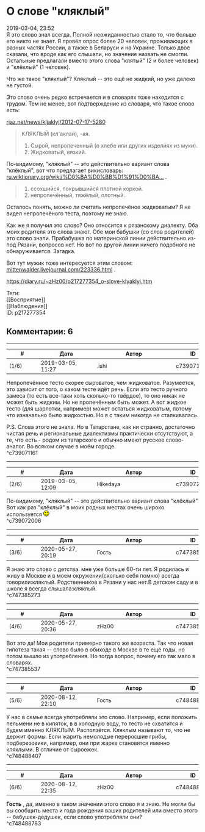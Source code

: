 О слове "кляклый"
=================

  
2019-03-04, 23:52  
 Я это слово знал всегда. Полной неожиданностью стало то, что больше его никто не знает. Я провёл опрос более 20 человек, проживающих в разных частях России, а также в Беларуси и на Украине. Только двое сказали, что вроде как его слышали, но значение назвать не смогли. Остальные предлагали вместо этого слова "клятый" (2 и более человек) и "клёклый" (1 человек).   
   
 Что же такое "кляклый"? Кляклый -- это ещё не жидкий, но уже далеко не густой.   
   
 Это слово очень редко встречается и в словарях тоже находится с трудом. Тем не менее, вот подтверждение из словаря, что такое слово есть:   
   
  [rjaz.net/news/kljaklyj/2012-07-17-5280](http://rjaz.net/news/kljaklyj/2012-07-17-5280)    
   
 
>  КЛЯКЛЫЙ (кл'аклай), -ая.   
>  1. Сырой, непропеченный (о хлебе или других изделиях из муки).   
>  2. Жидковатый, вязкий. 

   
 По-видимому, "кляклый" -- это действительно вариант слова "клёклый", вот что предлагает викисловарь:  [ru.wiktionary.org/wiki/%D0%BA%D0%BB%D1%91%D0%BA...](https://ru.wiktionary.org/wiki/%D0%BA%D0%BB%D1%91%D0%BA%D0%BB%D1%8B%D0%B9)  .   
   
 
>  1. ссохшийся, покрывшийся плотной коркой.   
>  2. непропечённый, тяжёлый, плотный. 

   
 Осталось понять, можно ли считать непропечёное жидковатым? Я не видел непропечёного теста, поэтому не знаю.   
   
 Как же я получил это слово? Оно относится к рязанскому диалекту. Оба моих родителя это слова знают. Обе мои бабушки (со слов родителей) это слово знали. Прабабушка по материнской линии действительно из-под Рязани, вопросов нет. Но вот по другой линии ничего подобного не обнаруживается. Загадка.   
   
 Вот тут мужик тоже интересуется этим словом:  [mittenwalder.livejournal.com/223336.html](https://mittenwalder.livejournal.com/223336.html)  .   
  
<https://diary.ru/~zHz00/p217277354_o-slove-klyaklyj.htm>  
  
Теги:  
[[Восприятие]]  
[[Наблюдения]]  
ID: p217277354  


Комментарии: 6
--------------

  


---



|         #         |              Дата              |                     Автор                     |           ID           |
| --- | --- | --- | --- |
| (1/6) | 2019-03-05, 11:27 | .ishi | c739071161 |

  
 Непропечённое тесто скорее сыроватое, чем жидковатое. Разумеется, это зависит от того, о каком тесте идёт речь. Если это тесто ручного замеса (то есть все-таки хоть сколько-то твёрдое), то оно никак не может быть жидким. Но не пропечённым быть может. А вот жидкое тесто (для шарлотки, например) может остаться жидковатым, потому что изначально было жидкостью. Но я с таким никогда не сталкивалась.   
   
 P.S. Слова этого не знала. Но в Татарстане, как ни странно, достаточно чистая речь и региональные диалектизмы практически отсутствуют, а те, что есть - родом из татарского и обычно имеют русское слово-аналог. Во всяком случае в моём городе.   
 ^c739071161

---



|         #         |              Дата              |                     Автор                     |           ID           |
| --- | --- | --- | --- |
| (2/6) | 2019-03-05, 12:09 | Hikedaya | c739072006 |

  
  По-видимому, "кляклый" -- это действительно вариант слова "клёклый"    
 Вот как раз "клёклый" в моих родных местах очень широко используется ![:)](pics/3.gif)   
 ^c739072006

---



|         #         |              Дата              |                     Автор                     |           ID           |
| --- | --- | --- | --- |
| (3/6) | 2020-05-27, 20:19 | Гость | c747385273 |

  
 Я знаю это слово с детства. мне уже больше 60-ти лет. Я родилась и живу в Москве и в моем окружении(сколько себя помню) всегда говорили:кляклый. Родственников в Рязани у нас нет.В детском саду и в школе я всегда слышала:кляклый.   
 ^c747385273

---



|         #         |              Дата              |                     Автор                     |           ID           |
| --- | --- | --- | --- |
| (4/6) | 2020-05-27, 20:36 | zHz00 | c747385537 |

  
 Вот это да! Мои родители примерно такого же возраста. Так что новая гипотеза такая -- слово было в обиходе в Москве в те ещё годы, но потом вышло из употребления. Но тогда вопрос, почему его так мало в словарях.   
 ^c747385537

---



|         #         |              Дата              |                     Автор                     |           ID           |
| --- | --- | --- | --- |
| (5/6) | 2020-08-12, 22:10 | Гость | c748488407 |

  
 У нас в семье всегда употребляли это слово. Например, если положить пельмени не в кипяток, в в холодную воду, то тесто не схватится и будем именно КЛЯКЛЫМ. Расползётся. Кляклым называют то, что не держит формы. Если жарить немолодые переросшие грибы, подберезовики, например, они при жарке становятся именно кляклыми. В отличие от сыроежек.   
 ^c748488407

---



|         #         |              Дата              |                     Автор                     |           ID           |
| --- | --- | --- | --- |
| (6/6) | 2020-08-12, 22:35 | zHz00 | c748488783 |

  
  **Гость**  , да, именно в таком значении этого слово я и знаю. Не могли бы вы сообщить места и года рождения ваших родителей или вместо этого -- бабушек-дедушек, если слово употребляли они?   
 ^c748488783